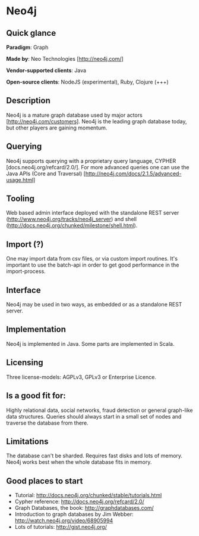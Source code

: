 # Neo4j

## Quick glance

**Paradigm**: Graph

**Made by**: Neo Technologies [http://neo4j.com/]

**Vendor-supported clients**: Java

**Open-source clients**: NodeJS (experimental), Ruby, Clojure (+++)


## Description

Neo4j is a mature graph database used by major actors [http://neo4j.com/customers]. Neo4j is the leading graph database today, but other players are gaining momentum. 

## Querying

Neo4j supports querying with a proprietary query language, CYPHER [docs.neo4j.org/refcard/2.0/]. For more advanced queries one can use the Java APIs (Core and Traversal) [http://neo4j.com/docs/2.1.5/advanced-usage.html]

## Tooling
Web based admin interface deployed with the standalone REST server (http://www.neo4j.org/tracks/neo4j_server) and shell (http://docs.neo4j.org/chunked/milestone/shell.html).

## Import (?)
One may import data from csv files, or via custom import routines. It's important to use the batch-api in order to get good performance in the import-process.

## Interface
Neo4j may be used in two ways, as embedded or as a standalone REST server. 

## Implementation

Neo4j is implemented in Java. Some parts are implemented in Scala.

## Licensing

Three license-models: AGPLv3, GPLv3 or Enterprise Licence.

## Is a good fit for:

Highly relational data, social networks, fraud detection or general graph-like data structures. Queries should always start in a small set of nodes and traverse the database from there.

## Limitations

The database can't be sharded. Requires fast disks and lots of memory. Neo4j works best when the whole database fits in memory.

## Good places to start

* Tutorial: http://docs.neo4j.org/chunked/stable/tutorials.html
* Cypher reference: http://docs.neo4j.org/refcard/2.0/
* Graph Databases, the book: http://graphdatabases.com/
* Introduction to graph databases by Jim Webber: http://watch.neo4j.org/video/68905994
* Lots of tutorials: http://gist.neo4j.org/

